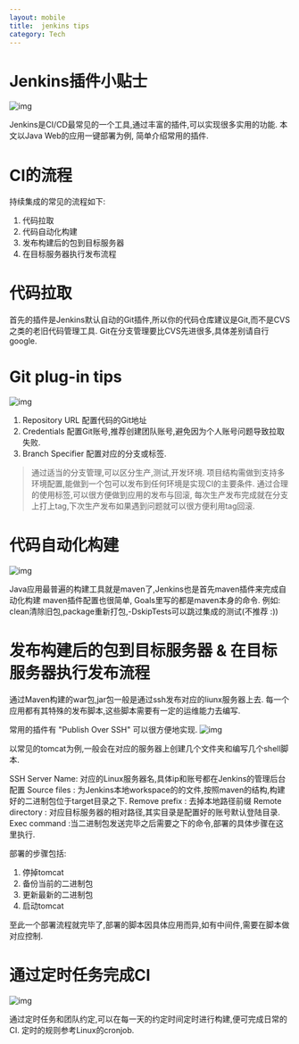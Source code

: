 ```yaml
---
layout: mobile
title:  jenkins tips
category: Tech
---
```


Jenkins插件小贴士
=====================

![img](/img/2020/Jenkins-1.png)

Jenkins是CI/CD最常见的一个工具,通过丰富的插件,可以实现很多实用的功能.
本文以Java Web的应用一键部署为例, 简单介绍常用的插件.

# CI的流程
持续集成的常见的流程如下:
1. 代码拉取
2. 代码自动化构建
3. 发布构建后的包到目标服务器
4. 在目标服务器执行发布流程

# 代码拉取
首先的插件是Jenkins默认自动的Git插件,所以你的代码仓库建议是Git,而不是CVS之类的老旧代码管理工具.
Git在分支管理要比CVS先进很多,具体差别请自行google.

# Git plug-in tips
![img](/img/2020/Jenkins-2.png)

1. Repository URL 配置代码的Git地址
2. Credentials 配置Git账号,推荐创建团队账号,避免因为个人账号问题导致拉取失败.
3. Branch Specifier 配置对应的分支或标签.

> 通过适当的分支管理,可以区分生产,测试,开发环境.
项目结构需做到支持多环境配置,能做到一个包可以发布到任何环境是实现CI的主要条件.
通过合理的使用标签,可以很方便做到应用的发布与回滚,
每次生产发布完成就在分支上打上tag,下次生产发布如果遇到问题就可以很方便利用tag回滚.


#  代码自动化构建
![img](/img/2020/Jenkins-3.png)

Java应用最普遍的构建工具就是maven了,Jenkins也是首先maven插件来完成自动化构建
maven插件配置也很简单, Goals里写的都是maven本身的命令.
例如: clean清除旧包,package重新打包,-DskipTests可以跳过集成的测试(不推荐 :))

# 发布构建后的包到目标服务器 & 在目标服务器执行发布流程

通过Maven构建的war包,jar包一般是通过ssh发布对应的liunx服务器上去.
每一个应用都有其特殊的发布脚本,这些脚本需要有一定的运维能力去编写.

常用的插件有	"Publish Over SSH" 可以很方便地实现.
![img](/img/2020/Jenkins-4.png)

以常见的tomcat为例,一般会在对应的服务器上创建几个文件夹和编写几个shell脚本.

SSH Server Name: 对应的Linux服务器名,具体ip和账号都在Jenkins的管理后台配置
Source files : 为Jenkins本地workspace的的文件,按照maven的结构,构建好的二进制包位于target目录之下.
Remove prefix : 去掉本地路径前缀
Remote directory : 对应目标服务器的相对路径,其实目录是配置好的账号默认登陆目录.
Exec command :当二进制包发送完毕之后需要之下的命令,部署的具体步骤在这里执行.

部署的步骤包括:
1. 停掉tomcat
2. 备份当前的二进制包
3. 更新最新的二进制包
4. 启动tomcat


至此一个部署流程就完毕了,部署的脚本因具体应用而异,如有中间件,需要在脚本做对应控制.

# 通过定时任务完成CI

![img](/img/2020/Jenkins-5.png)

通过定时任务和团队约定,可以在每一天的约定时间定时进行构建,便可完成日常的CI.
定时的规则参考Linux的cronjob.



